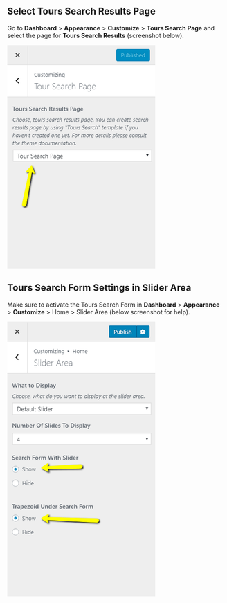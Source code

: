 ## Select Tours Search Results Page

Go to **Dashboard** > **Appearance** > **Customize** > **Tours Search Page** and select the page for **Tours Search Results** (screenshot below).

![img](img/tours-search/tours-search-results-page.png)

## Tours Search Form Settings in Slider Area

Make sure to activate the Tours Search Form in **Dashboard** > **Appearance** > **Customize** > Home > Slider Area (below screenshot for help).

![img](img/tours-search/tours-search-settings-in-slider-area.png)
